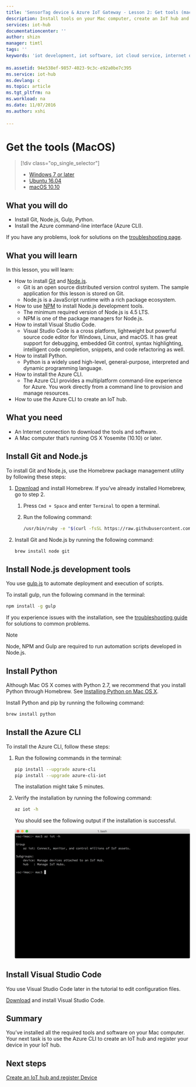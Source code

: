 ```yaml
---
title: 'SensorTag device & Azure IoT Gateway - Lesson 2: Get tools (macOS) | Microsoft Docs'
description: Install tools on your Mac computer, create an IoT hub and register your device in the IoT hub.
services: iot-hub
documentationcenter: ''
author: shizn
manager: timtl
tags: ''
keywords: 'iot development, iot software, iot cloud service, internet of things software, azure cli, install python mac, install git on mac, gulp run, install node js mac'

ms.assetid: 94e538ef-9857-4023-9c3c-e92a0be7c395
ms.service: iot-hub
ms.devlang: c
ms.topic: article
ms.tgt_pltfrm: na
ms.workload: na
ms.date: 11/07/2016
ms.author: xshi

---
```

# Get the tools (MacOS)
> [!div class="op_single_selector"]
> * [Windows 7 or later](iot-hub-gateway-kit-c-lesson2-get-the-tools-win32.md)
> * [Ubuntu 16.04](iot-hub-gateway-kit-c-lesson2-get-the-tools-ubuntu.md)
> * [macOS 10.10](iot-hub-gateway-kit-c-lesson2-get-the-tools-mac.md)

## What you will do

- Install Git, Node.js, Gulp, Python.
- Install the Azure command-line interface (Azure CLI). 

If you have any problems, look for solutions on the [troubleshooting page](iot-hub-gateway-kit-c-troubleshooting.md).

## What you will learn

In this lesson, you will learn:

- How to install [Git](https://git-scm.com/) and [Node.js](https://nodejs.org/en/).
  - Git is an open source distributed version control system. The sample application for this lesson is stored on Git.
  - Node.js is a JavaScript runtime with a rich package ecosystem.
- How to use [NPM](https://www.npmjs.com/) to install Node.js development tools.
  - The minimum required version of Node.js is 4.5 LTS.
  - NPM is one of the package managers for Node.js.
- How to install Visual Studio Code.
  - Visual Studio Code is a cross platform, lightweight but powerful source code editor for Windows, Linux, and macOS. It has great support for debugging, embedded Git control, syntax highlighting, intelligent code completion, snippets, and code refactoring as well.
- How to install Python.
  - Python is a widely used high-level, general-purpose, interpreted and dynamic programming language.
- How to install the Azure CLI.
  - The Azure CLI provides a multiplatform command-line experience for Azure. You work directly from a command line to provision and manage resources.
- How to use the Azure CLI to create an IoT hub.

## What you need

- An Internet connection to download the tools and software.
- A Mac computer that’s running OS X Yosemite (10.10) or later.

## Install Git and Node.js

To install Git and Node.js, use the Homebrew package management utility by following these steps:

1. [Download](http://brew.sh/) and install Homebrew. If you’ve already installed Homebrew, go to step 2.
   1. Press `Cmd + Space` and enter `Terminal` to open a terminal.
   2. Run the following command:

      ```bash
      /usr/bin/ruby -e "$(curl -fsSL https://raw.githubusercontent.com/Homebrew/install/master/install)"
      ```

2. Install Git and Node.js by running the following command:

    ```bash
    brew install node git
    ```

## Install Node.js development tools

You use [gulp.js](http://gulpjs.com/) to automate deployment and execution of scripts.

To install gulp, run the following command in the terminal:

```bash
npm install -g gulp
```

If you experience issues with the installation, see the [troubleshooting guide](iot-hub-gateway-kit-c-troubleshooting.md) for solutions to common problems.

> [!Note]
> Node, NPM and Gulp are required to run automation scripts developed in Node.js.

## Install Python

Although Mac OS X comes with Python 2.7, we recommend that you install Python through Homebrew. See [Installing Python on Mac OS X](http://docs.python-guide.org/en/latest/starting/install/osx/).

Install Python and pip by running the following command:

```bash
brew install python
```

## Install the Azure CLI

To install the Azure CLI, follow these steps:

1. Run the following commands in the terminal:
   ```bash
   pip install --upgrade azure-cli
   pip install --upgrade azure-cli-iot
   ```
   The installation might take 5 minutes.

2. Verify the installation by running the following command:
   ```bash
   az iot -h
   ```
   You should see the following output if the installation is successful.

   ![Verify Azure CLI installation](media/iot-hub-gateway-kit-lessons/lesson2/az_iot_help_osx.png)

## Install Visual Studio Code

You use Visual Studio Code later in the tutorial to edit configuration files.

[Download](https://code.visualstudio.com/docs/setup/osx) and install Visual Studio Code.

## Summary

You’ve installed all the required tools and software on your Mac computer. Your next task is to use the Azure CLI to create an IoT hub and register your device in your IoT hub.

## Next steps
[Create an IoT hub and register Device](iot-hub-gateway-kit-c-lesson2-register-device.md)
